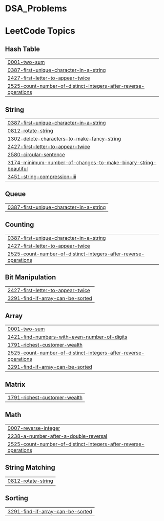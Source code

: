 # DSA_Problems
<!---LeetCode Topics Start-->
# LeetCode Topics
## Hash Table
|  |
| ------- |
| [0001-two-sum](https://github.com/Kv-58/DSA_Problems/tree/master/0001-two-sum) |
| [0387-first-unique-character-in-a-string](https://github.com/Kv-58/DSA_Problems/tree/master/0387-first-unique-character-in-a-string) |
| [2427-first-letter-to-appear-twice](https://github.com/Kv-58/DSA_Problems/tree/master/2427-first-letter-to-appear-twice) |
| [2525-count-number-of-distinct-integers-after-reverse-operations](https://github.com/Kv-58/DSA_Problems/tree/master/2525-count-number-of-distinct-integers-after-reverse-operations) |
## String
|  |
| ------- |
| [0387-first-unique-character-in-a-string](https://github.com/Kv-58/DSA_Problems/tree/master/0387-first-unique-character-in-a-string) |
| [0812-rotate-string](https://github.com/Kv-58/DSA_Problems/tree/master/0812-rotate-string) |
| [1302-delete-characters-to-make-fancy-string](https://github.com/Kv-58/DSA_Problems/tree/master/1302-delete-characters-to-make-fancy-string) |
| [2427-first-letter-to-appear-twice](https://github.com/Kv-58/DSA_Problems/tree/master/2427-first-letter-to-appear-twice) |
| [2580-circular-sentence](https://github.com/Kv-58/DSA_Problems/tree/master/2580-circular-sentence) |
| [3174-minimum-number-of-changes-to-make-binary-string-beautiful](https://github.com/Kv-58/DSA_Problems/tree/master/3174-minimum-number-of-changes-to-make-binary-string-beautiful) |
| [3451-string-compression-iii](https://github.com/Kv-58/DSA_Problems/tree/master/3451-string-compression-iii) |
## Queue
|  |
| ------- |
| [0387-first-unique-character-in-a-string](https://github.com/Kv-58/DSA_Problems/tree/master/0387-first-unique-character-in-a-string) |
## Counting
|  |
| ------- |
| [0387-first-unique-character-in-a-string](https://github.com/Kv-58/DSA_Problems/tree/master/0387-first-unique-character-in-a-string) |
| [2427-first-letter-to-appear-twice](https://github.com/Kv-58/DSA_Problems/tree/master/2427-first-letter-to-appear-twice) |
| [2525-count-number-of-distinct-integers-after-reverse-operations](https://github.com/Kv-58/DSA_Problems/tree/master/2525-count-number-of-distinct-integers-after-reverse-operations) |
## Bit Manipulation
|  |
| ------- |
| [2427-first-letter-to-appear-twice](https://github.com/Kv-58/DSA_Problems/tree/master/2427-first-letter-to-appear-twice) |
| [3291-find-if-array-can-be-sorted](https://github.com/Kv-58/DSA_Problems/tree/master/3291-find-if-array-can-be-sorted) |
## Array
|  |
| ------- |
| [0001-two-sum](https://github.com/Kv-58/DSA_Problems/tree/master/0001-two-sum) |
| [1421-find-numbers-with-even-number-of-digits](https://github.com/Kv-58/DSA_Problems/tree/master/1421-find-numbers-with-even-number-of-digits) |
| [1791-richest-customer-wealth](https://github.com/Kv-58/DSA_Problems/tree/master/1791-richest-customer-wealth) |
| [2525-count-number-of-distinct-integers-after-reverse-operations](https://github.com/Kv-58/DSA_Problems/tree/master/2525-count-number-of-distinct-integers-after-reverse-operations) |
| [3291-find-if-array-can-be-sorted](https://github.com/Kv-58/DSA_Problems/tree/master/3291-find-if-array-can-be-sorted) |
## Matrix
|  |
| ------- |
| [1791-richest-customer-wealth](https://github.com/Kv-58/DSA_Problems/tree/master/1791-richest-customer-wealth) |
## Math
|  |
| ------- |
| [0007-reverse-integer](https://github.com/Kv-58/DSA_Problems/tree/master/0007-reverse-integer) |
| [2238-a-number-after-a-double-reversal](https://github.com/Kv-58/DSA_Problems/tree/master/2238-a-number-after-a-double-reversal) |
| [2525-count-number-of-distinct-integers-after-reverse-operations](https://github.com/Kv-58/DSA_Problems/tree/master/2525-count-number-of-distinct-integers-after-reverse-operations) |
## String Matching
|  |
| ------- |
| [0812-rotate-string](https://github.com/Kv-58/DSA_Problems/tree/master/0812-rotate-string) |
## Sorting
|  |
| ------- |
| [3291-find-if-array-can-be-sorted](https://github.com/Kv-58/DSA_Problems/tree/master/3291-find-if-array-can-be-sorted) |
<!---LeetCode Topics End-->